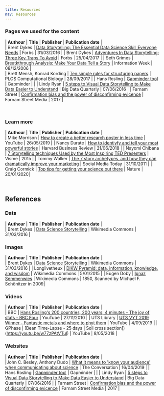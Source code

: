 ```yaml
---
title: Resources
nav: Resources
---
```

   
### Pages we used for the content

| **Authour** |   **Title**   | **Publisher**  |  **Publication date**  |  
| Brent Dykes | [Data Storytelling: The Essential Data Science Skill Everyone Needs](https://www.forbes.com/sites/brentdykes/2016/03/31/data-storytelling-the-essential-data-science-skill-everyone-needs/#5564188952ad) | Forbs | 31/03/2016 |
| Brent Dykes | [Adventures In Data Storytelling: Three Key Traps To Avoid](https://www.forbes.com/sites/brentdykes/2017/04/25/adventures-in-data-storytelling-three-key-traps-to-avoid/#7ac575783234) | Forbs | 25/04/2017 |
| Seth Grimes | [Breatkthrough Analysis: Make Your Data Tell a Story](http://www.informationweek.com/software/information-management/breakthrough-analysis-make-your-data-tell-a-story/d/d-id/1049675?) | Information Week | 08/12/2006 |  
| Brett Mensh, Konrad Kording | [Ten simple rules for structuring papers](http://journals.plos.org/ploscompbiol/article?id=10.1371/journal.pcbi.1005619) | PLOS Computational Biology | 28/09/2017 |
| Hans Rosling | [Gapminder tool](https://www.gapminder.org/) | Gapminder | |
| Lindy Ryan | [5 steps to Visual Data Storytelling to Make Data Easier to Understand](http://www.dbta.com/BigDataQuarterly/Articles/5-Steps-to-Visual-Data-Storytelling-to-Make-Data-Easier-to-Understand-111512.aspx) | Big Data Quarterly | 07/06/2016 | 
| Farnam Street | [Confirmation bias and the power of disconfirming evicence](https://fs.blog/2017/05/confirmation-bias/) | Farnam Street Media | 2017 |

<br />
    
### Learn more

| **Authour** |   **Title**   | **Publisher**  |  **Publication date**  |  
| Mike Morrison | [How to create a better research poster in less time](https://www.youtube.com/watch?v=1RwJbhkCA58) | YouTube | 26/05/2019 |
| Nancy Durate | [How to identiyfy and tell your most powerful stories](https://hbr.org/2018/06/how-to-identify-and-tell-your-most-powerful-stories) | Harvard Business Review | 21/06/2018 |
| Nayomi Chibana | [7 Storytelling techniques Used by the Most Inspiring TED Presenters](https://blog.visme.co/7-storytelling-techniques-used-by-the-most-inspiring-ted-presenters/) | Visme | 2015 |
| Tommy Walker | [The 7 story archetypes, and how they can dramatically improve your marketing](https://www.socialmediatoday.com/content/7-story-archetypes-and-how-they-can-dramatically-improve-your-marketing) | Social Media Today | 31/10/2011 | 
| Craig Cormick | [Top tips for getting your science out there](https://www.nature.com/articles/d41586-020-00239-6) | Nature | 20/01/2020|

<br />

## References
### Data
| **Authour** |   **Title**   | **Publisher**  |  **Publication date**  |  
| Brent Dykes | [Data Science Storytelling](https://commons.wikimedia.org/wiki/File:Data_Science_storytelling.jpg) | Wikimedia Commons | 31/03/2016 |

### Images

| **Authour** |   **Title**   | **Publisher**  |  **Publication date**  |  
| Brent Dykes | [Data Science Storytelling](https://commons.wikimedia.org/wiki/File:Data_Science_storytelling.jpg) | Wikimedia Commons | 31/03/2016 |
| Longlivetheux | [DIKW Pyramid: data, information, knowledge, and wisdom](https://commons.wikimedia.org/w/index.php?curid=37705247) | Wikimedia Commons | 5/01/2015 |
| Eugen Doby | [Ignaz Semmenwies](https://commons.wikimedia.org/wiki/Ignaz_Semmelweis#/media/File:Ignaz_Semmelweis.jpg) | Wikimedia Commons | 1850, Scanned by Michael F. Schönitzer in 2009|

### Videos 
| **Authour** |   **Title**   | **Publisher**  |  **Publication date**  |  
| BBC | [Hans Rosling's 200 countries, 200 years, 4 minutes - The joy of stats - BBC Four](https://www.youtube.com/watch?v=jbkSRLYSojo) | YouTube | 27/11/2010 |
| UTS Library | [UTS VYT 2019 Winner - Fantastic metals and where to phyt them](https://youtu.be/Am-AvhPl0jA) | YouTube | 4/09/2019 |
| GPhase | [Bean Time-Lapse - 25 days | Soil cross section])(https://youtu.be/w77zPAtVTuI) | YouTube | 8/05/2018 |

### Websites
| **Authour** |   **Title**   | **Publisher**  |  **Publication date**  |  
|John C. Besley, Anthony Dudo | [What it means to 'know your audience' when communicating about science](https://theconversation.com/what-it-means-to-know-your-audience-when-communicating-about-science-111147) | The Conversation | 16/04/2019 | 
| Hans Rosling | [Gapminder tool](https://www.gapminder.org/) | Gapminder | |
| Lindy Ryan | [5 steps to Visual Data Storytelling to Make Data Easier to Understand](http://www.dbta.com/BigDataQuarterly/Articles/5-Steps-to-Visual-Data-Storytelling-to-Make-Data-Easier-to-Understand-111512.aspx) | Big Data Quarterly | 07/06/2016 | 
| Farnam Street | [Confirmation bias and the power of disconfirming evicence](https://fs.blog/2017/05/confirmation-bias/) | Farnam Street Media | 2017 |

